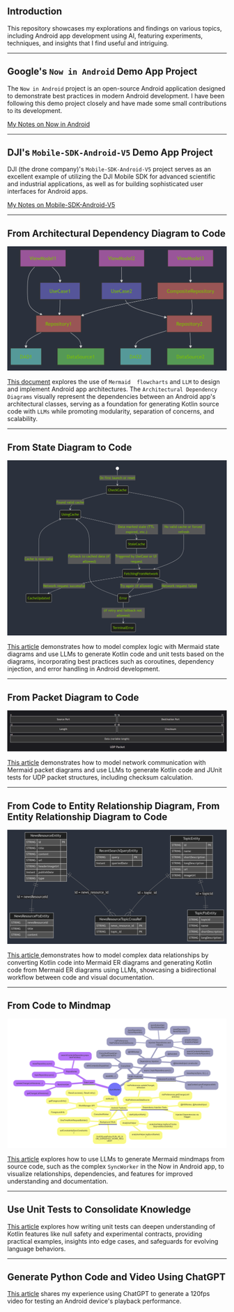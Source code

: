## Introduction

This repository showcases my explorations and findings on various topics, including Android app
development using AI, featuring experiments, techniques, and insights that I find useful and
intriguing.

---

## Google's `Now in Android` Demo App Project

The `Now in Android` project is an open-source Android application designed to demonstrate best
practices in modern Android development. I have been following this demo project closely and have
made some small contributions to its development.

[My Notes on Now in Android](docs/NowInAndroidApp.md)

---

## DJI's `Mobile-SDK-Android-V5` Demo App Project

DJI (the drone company)'s `Mobile-SDK-Android-V5` project serves as an excellent example of
utilizing the DJI Mobile SDK for advanced scientific and industrial applications, as well as for
building sophisticated user interfaces for Android apps.

[My Notes on Mobile-SDK-Android-V5](docs/DjiDronesAndroidSdk.md)

---

## From Architectural Dependency Diagram to Code

![flowchart_dependencies](diagrams/flowchart_dependencies.png)

[This document](docs/ArchitecturalDependencyDiagramToCode.md) explores the use of `Mermaid 
flowcharts` and `LLM` to design and implement Android app architectures. The
`Architectural Dependency Diagrams` visually represent the dependencies between an Android app's
architectural classes, serving as a foundation for generating Kotlin source code with `LLMs` while
promoting modularity, separation of concerns, and scalability.

---

## From State Diagram to Code

![state_diagram](diagrams/state_diagram.png)

[This article](docs/StateDiagramToCode.md) demonstrates how to model complex logic with Mermaid
state diagrams and use LLMs to generate Kotlin code and unit tests based on the diagrams,
incorporating best practices such as coroutines, dependency injection, and error handling in Android
development.

---

## From Packet Diagram to Code

![packet_diagram](diagrams/packet_diagram.png)

[This article](docs/PacketDiagramToCode.md) demonstrates how to model network communication with
Mermaid packet diagrams and use LLMs to generate Kotlin code and JUnit tests for UDP packet
structures, including checksum calculation.

---

## From Code to Entity Relationship Diagram, From Entity Relationship Diagram to Code

![er_diagram_nia](diagrams/er_diagram_nia.png)

[This article ](docs/EntityRelationshipDiagramToCode.md) demonstrates how to model complex data
relationships by converting Kotlin code into Mermaid ER diagrams and generating Kotlin code from
Mermaid ER diagrams using LLMs, showcasing a bidirectional workflow between code and visual
documentation.

---

## From Code to Mindmap

![Generated Mindmap](diagrams/mindmap.png)

[This article](docs/CodeToMindmap.md) explores how to use LLMs to generate Mermaid mindmaps from
source code, such as the complex `SyncWorker` in the Now in Android app, to visualize relationships,
dependencies, and features for improved understanding and documentation.

---

## Use Unit Tests to Consolidate Knowledge

[This article](docs/UseUnitTestsToConsolidateKnowledge.md) explores how writing unit tests can
deepen understanding of Kotlin features like null safety and experimental contracts, providing
practical examples, insights into edge cases, and safeguards for evolving language behaviors.

---

## Generate Python Code and Video Using ChatGPT

[This article](docs/GeneratePythonCodeAndProduceVideo.md) shares my experience using ChatGPT to
generate a 120fps video for testing an Android device's playback performance.
